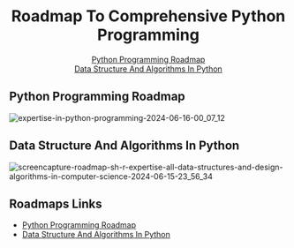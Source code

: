 <div align="center">
  <h1>Roadmap To Comprehensive Python Programming</h1>
</div>

<div align="center">
  
<a href="#python-programming-roadmap">Python Programming Roadmap</a><br>
<a href="#data-structure-and-algorithms-in-python">Data Structure And Algorithms In Python</a>
<br>

</div>

## Python Programming Roadmap

![expertise-in-python-programming-2024-06-16-00_07_12](https://github.com/moalimirinfinity/Python-Programming-Roadmap/assets/167340366/ca921a91-64c6-492f-b377-4cefbdabf084)

## Data Structure And Algorithms In Python
![screencapture-roadmap-sh-r-expertise-all-data-structures-and-design-algorithms-in-computer-science-2024-06-15-23_56_34](https://github.com/moalimirinfinity/Python-Programming-Roadmap/assets/167340366/dc1e837c-9e9c-4280-8e02-845a6b78db44)


## Roadmaps Links

- [Python Programming Roadmap](https://roadmap.sh/r/expertise-in-python-programming)
- [Data Structure And Algorithms In Python](https://roadmap.sh/r/expertise-all-data-structures-and-design-algorithms-in-computer-science)
